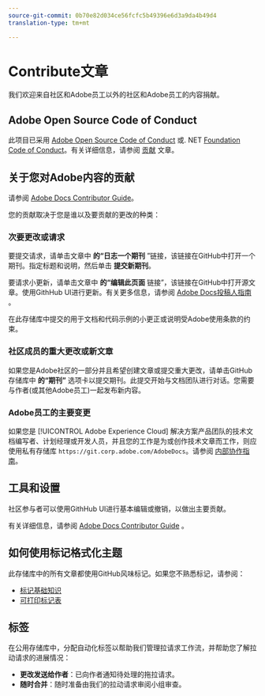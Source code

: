 ```yaml
---
source-git-commit: 0b70e82d034ce56fcfc5b49396e6d3a9da4b49d4
translation-type: tm+mt

---
```

# Contribute文章

我们欢迎来自社区和Adobe员工以外的社区和Adobe员工的内容捐献。

## Adobe Open Source Code of Conduct

此项目已采用 [Adobe Open Source Code of Conduct](code-of-conduct.md) 或. NET [Foundation Code of Conduct](https://dotnetfoundation.org/code-of-conduct)。有关详细信息，请参阅 [贡献](contributing.md) 文章。

## 关于您对Adobe内容的贡献

请参阅 [Adobe Docs Contributor Guide](https://docs.adobe.com/help/en/contributor/contributor-guide/introduction.html)。

您的贡献取决于您是谁以及要贡献的更改的种类：

### 次要更改或请求

要提交请求，请单击文章中 **的“日志一个期刊** ”链接，该链接在GitHub中打开一个期刊。指定标题和说明，然后单击 **提交新期刊**。

要请求小更新，请单击文章中 **的“编辑此页面** 链接”，该链接在GitHub中打开源文章。使用GithHub UI进行更新。有关更多信息，请参阅 [Adobe Docs投稿人指南](https://docs.adobe.com/help/en/contributor/contributor-guide/introduction.html) 。

在此存储库中提交的用于文档和代码示例的小更正或说明受Adobe使用条款的约束。

### 社区成员的重大更改或新文章

如果您是Adobe社区的一部分并且希望创建文章或提交重大更改，请单击GitHub存储库中 **的“期刊”** 选项卡以提交期刊。此提交开始与文档团队进行对话。您需要与作者(或其他Adobe员工)一起发布新内容。

<!--
If you submit a pull request with significant changes to documentation and code examples, you'll see a message in the pull request asking you to submit an online contribution license agreement (CLA). You must complete the online form before we can review your pull request.
-->

### Adobe员工的主要变更

如果您是 [!UICONTROL Adobe Experience Cloud] 解决方案产品团队的技术文档编写者、计划经理或开发人员，并且您的工作是为或创作技术文章而工作，则应使用私有存储库 `https://git.corp.adobe.com/AdobeDocs`。请参阅 [内部协作指南](https://docs.adobe.com/content/help/en/collaborative-doc-instructions/collaboration-guide/home.html)。

<!--Employees from other parts of the Adobe world should use the public repo for minor updates.-->

## 工具和设置

社区参与者可以使用GithHub UI进行基本编辑或撤销，以做出主要贡献。

有关详细信息，请参阅 [Adobe Docs Contributor Guide](https://docs.adobe.com/help/en/contributor/contributor-guide/introduction.html) 。

## 如何使用标记格式化主题

此存储库中的所有文章都使用GitHub风味标记。如果您不熟悉标记，请参阅：

* [标记基础知识](https://help.github.com/articles/getting-started-with-writing-and-formatting-on-github/)
* [可打印标记表](https://guides.github.com/pdfs/markdown-cheatsheet-online.pdf)

## 标签

在公用存储库中，分配自动化标签以帮助我们管理拉请求工作流，并帮助您了解拉动请求的进展情况：

* **更改发送给作者**：已向作者通知待处理的拖拉请求。
* **随时合并**：随时准备由我们的拉动请求审阅小组审查。
